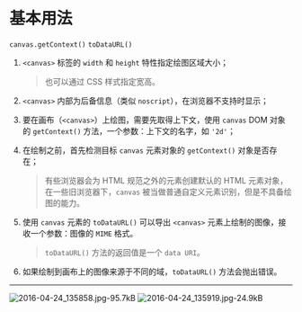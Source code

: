 # 基本用法
`canvas.getContext()` `toDataURL()`

1. `<canvas>` 标签的 `width` 和 `height` 特性指定绘图区域大小；
    > 也可以通过 CSS 样式指定宽高。

2. `<canvas>` 内部为后备信息（类似 `noscript`），在浏览器不支持时显示；

3. 要在画布（`<canvas>`）上绘图，需要先取得上下文，使用 `canvas` DOM 对象的 `getContext()` 方法，一个参数：上下文的名字，如 `'2d'`；

4. 在绘制之前，首先检测目标 `canvas` 元素对象的 `getContext()` 对象是否存在；
    > 有些浏览器会为 HTML 规范之外的元素创建默认的 HTML 元素对象，在一些旧浏览器下，`canvas` 被当做普通自定义元素识别，但是不具备绘图的能力。

5. 使用 `canvas` 元素的 `toDataURL()` 可以导出 `<canvas>` 元素上绘制的图像，接收一个参数：图像的 `MIME` 格式。
    > `toDataURL()` 方法的返回值是一个 `data URI`。

6. 如果绘制到画布上的图像来源于不同的域，`toDataURL()` 方法会抛出错误。

---
![2016-04-24_135858.jpg-95.7kB][1]
![2016-04-24_135919.jpg-24.9kB][2]


  [1]: http://static.zybuluo.com/yangfch3/3jjq58c3fw0ak9ivb7t5lnz6/2016-04-24_135858.jpg
  [2]: http://static.zybuluo.com/yangfch3/0e35ktzogpmji398r2tm7dkn/2016-04-24_135919.jpg
